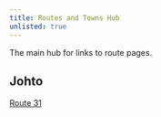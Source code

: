 ```yaml
---
title: Routes and Towns Hub
unlisted: true
---
```

The main hub for links to route pages.

## Johto
[Route 31](/joyfuljohto/routes/route31)